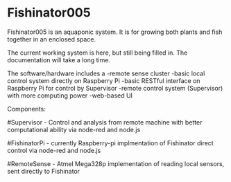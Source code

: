 # Fishinator005
Fishinator005 is an aquaponic system.  It is for growing both plants and fish together in an enclosed space.

The current working system is here, but still being filled in.
The documentation will take a long time.

The software/hardware includes a 
  -remote sense cluster
  -basic local control system directly on Raspberry Pi
  -basic RESTful interface on Raspberry Pi for control by Supervisor
  -remote control system (Supervisor) with more computing power
  -web-based UI

Components:

#Supervisor - Control and analysis from remote machine with better computational ability via node-red and node.js

#FishinatorPi - currently Raspberry-pi implmentation of Fishinator direct control via node-red and node.js

#RemoteSense - Atmel Mega328p implementation of reading local sensors, sent directly to Fishinator
